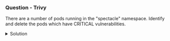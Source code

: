 ### Question - Trivy

There are a number of pods running in the "spectacle" namespace. Identify and delete the pods which have CRITICAL vulnerabilities.


<details close>
<summary> Solution</summary>
<br>

### Solution

- [Trivy docs](https://github.com/aquasecurity/trivy)

#### 1 - get all images of pods running in the 'spectacle' namepsace

```sh

kubectl -n spectacle get pods -o yaml | grep -E "image"

```

#### 2 - scan each image using "trivy image <NAME>"

```sh

trivy image --severity CRITICAL nginx:1.16

```

Run the above command for all the images found in step 1. If the images have CRITICAL vulnerabilities, delete the pod associated with that image.
  
#### 3 - Delete the pods

```sh

kubectl -n spectacle delete pod <PODNAME>

```

Do the above procedure as many times as required to delete all pods with CRITICAL vulnerabilities.  


</details>



